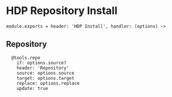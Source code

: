 
# HDP Repository Install

    module.exports = header: 'HDP Install', handler: (options) ->

## Repository

      @tools.repo
        if: options.source?
        header: 'Repository'
        source: options.source
        target: options.target
        replace: options.replace
        update: true

